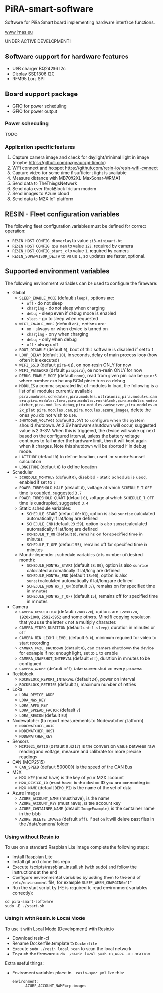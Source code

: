 # PiRA-smart-software
Software for PiRa Smart board implementing hardware interface functions.

www.irnas.eu

UNDER ACTIVE DEVELOPMENT!

## Software support for hardware features
 * USB charger BQ24296 I2c
 * Display SSD1306 I2C
 * RFM95 Lora SPI

## Board support package
 * GPIO for power scheduling
 * GPIO for power output

### Power scheduling
TODO

### Application specific features
 1. Capture camera image and check for daylight/minimal light in image (maybe https://github.com/pageauc/pi-timolo)
 2. WiFi connect and hotspot https://github.com/resin-io/resin-wifi-connect
 3. Capture video for some time if sufficient light is available
 4. Measure distance with MB7092XL-MaxSonar-WRMA1
 5. Send data to TheThingsNetwork
 6. Send data over RockBlock Iridium modem
 7. Send images to Azure cloud
 8. Send data to M2X IoT platform

## RESIN - Fleet configuration variables
The following fleet configuration variables must be defined for correct operation:
 * `RESIN_HOST_CONFIG_dtoverlay` to value `pi3-miniuart-bt`
 * `RESIN_HOST_CONFIG_gpu_mem` to value `128`, required by camera
 * `RESIN_HOST_CONFIG_start_x` to value `1`, required by camera
 * `RESIN_SUPERVISOR_DELTA` to value `1`, so updates are faster, optional.

## Supported environment variables

The following environment variables can be used to configure the firmware:

* Global
  * `SLEEP_ENABLE_MODE` (default `sleep`) , options are:
    * `off` - do not sleep
    * `charging` - do not sleep when charging
    * `debug` - sleep even if debug mode is enabled
    * `sleep` - go to sleep when requested
  * `WIFI_ENABLE_MODE` (default `on`) , options are:
    * `on` - always on when device is turned on
    * `charging` - only when charging
    * `debug` - only when debug
    * `off` -  always off
  * `BOOT_DISABLE` (default `0`), boot of this software is disabled if set to `1`
  * `LOOP_DELAY` (default `10`), in seconds, delay of main process loop (how often it is executed)
  * `WIFI_SSID` (default `pira-01`), on non-resin ONLY for now
  * `WIFI_PASSWORD` (default `pirapira`), on non-resin ONLY for now
  * `DEBUG_ENABLE_MODE` (default `none`), read from given pin, can be `gpio:5` where number can be any BCM pin to turn on debug
  * `MODULES` a comma separated list of modules to load, the following is a list of all modules currently available `pira.modules.scheduler,pira.modules.ultrasonic,pira.modules.camera,pira.modules.lora,pira.modules.rockblock,pira.modules.nodewatcher,pira.modules.debug,pira.modules.webserver,pira.modules.m2x_plat,pira.modules.can,pira.modules.azure_images`, delete the ones you do not wish to use.
  * `SHUTDOWN_VOLTAGE` (default `2.6`V) to configure when the system should shutdown. At 2.6V hardware shutdown will occur, suggested value is 2.3-3V. When this is triggered, the device will wake up next based on the configured interval, unless the battery voltage continues to fall under the hardware limit, then it will boot again when it charges. Note this shutdown will be aborted if in debug mode.
  * `LATITUDE` (default `0`) to define location, used for sunrise/sunset calculation
  * `LONGITUDE` (default `0`) to define location
* Scheduler
  * `SCHEDULE_MONTHLY` (default `0`), disabled - static schedule is used, enabled if set to `1`
  * `POWER_THRESHOLD_HALF` (default `0`), voltage at which `SCHEDULE_T_OFF` time is doubled, suggested `3.7`
  * `POWER_THRESHOLD_QUART` (default `0`), voltage at which `SCHEDULE_T_OFF` time is quadrupled, suggested `3.4`
  * Static schedule variables:
    * `SCHEDULE_START` (default `00:01`), option is also `sunrise` calculated automatically if lat/long are defined
    * `SCHEDULE_END` (default `23:59`), option is also `sunset`calculated automatically if lat/long are defined
    * `SCHEDULE_T_ON` (default `5`), remains on for specified time in minutes
    * `SCHEDULE_T_OFF` (default `55`), remains off for specified time in minutes
  * Month-dependent schedule variables (`x` is number of desired month):
    * `SCHEDULE_MONTHx_START` (default `08:00`), option is also `sunrise` calculated automatically if lat/long are defined
    * `SCHEDULE_MONTHx_END` (default `18:00`), option is also `sunset`calculated automatically if lat/long are defined
    * `SCHEDULE_MONTHx_T_ON` (default `35`), remains on for specified time in minutes
    * `SCHEDULE_MONTHx_T_OFF` (default `15`), remains off for specified time in minutes
* Camera
  * `CAMERA_RESOLUTION` (default `1280x720`), options are `1280x720`, `1920x1080`, `2592x1952` and some others. Mind fi copying resolution that you use the letter `x` not a multiply character.
  * `CAMERA_VIDEO_DURATION` (default `until-sleep`), duration in minutes or `off`
  * `CAMERA_MIN_LIGHT_LEVEL` (default `0.0`), minimum required for video to start recording
  * `CAMERA_FAIL_SHUTDOWN` (default `0`), can camera shutdown the device for example if not enough light, set to `1` to enable
  * `CAMERA_SNAPSHOT_INTERVAL` (default `off`), duration in minutes to be configured
  * `CAMERA_AZURE` (default `off`), take screenshot on every process 
* Rockblock
  * `ROCKBLOCK_REPORT_INTERVAL` (default `24`), power on interval
  * `ROCKBLOCK_RETRIES` (default `2`), maximum number of retries
* LoRa
  * `LORA_DEVICE_ADDR`
  * `LORA_NWS_KEY`
  * `LORA_APPS_KEY`
  * `LORA_SPREAD_FACTOR` (default `7`)
  * `LORA_REGION` (default `EU`)
* Nodewatcher (to report measurements to Nodewatcher platform)
  * `NODEWATCHER_UUID`
  * `NODEWATCHER_HOST`
  * `NODEWATCHER_KEY`
* Sensors
  * `MCP3021_RATIO` (default `0.0217`) is the conversion value between raw reading and voltage, measure and calibrate for more precise readings
* CAN (MCP2515)
  * `CAN_SPEED` (default 500000) is the speed of the CAN Bus
* M2X
  * `M2X_KEY` (must have) is the key of your M2X account
  * `M2X_DEVICE_ID` (must have) is the device ID you are connecting to
  * `M2X_NAME` (default `DEMO_PI`) is the name of the set of data
* Azure Images
  * `AZURE_ACCOUNT_NAME` (must have), is the name 
  * `AZURE_ACCOUNT_KEY` (must have), is the account key
  * `AZURE_CONTAINER_NAME` (default `ImageExample`), is the container name in the blob
  * `AZURE_DELETE_IMAGES` (default `off`), if set `on` it will delete past files in the /data/camera/ folder

 ### Using without Resin.io
 To use on a standard Raspbian Lite image complete the following steps:
  * Install Raspbian Lite
  * Install git and clone this repo
  * Execute /scripts/raspbian_install.sh (with sudo) and follow the instructions at the end
  * Configure environmental variables by adding them to the end of `/etc/environment` file, for example `SLEEP_WHEN_CHARGING="1"`
  * Run the start script by (-E is required to read environment variables correctly):
  ```
  cd pira-smart-software
  sudo -E ./start.sh
  ```
 ### Using it with Resin.io Local Mode
 To use it with Local Mode (Development) with Resin.io
  * Download resin-cl
  * Rename Dockerfile.template to `Dockerfile`
  * Execute ```sudo ./resin local scan``` to scan the local network
  * To push the firmware ```sudo ./resin local push ID_HERE -s LOCATION```
  
 Extra useful things:
  * Enviroment variables place in: `.resin-sync.yml` like this: 
	```
	environment:
		- AZURE_ACCOUNT_NAME=rpiimages
	```

